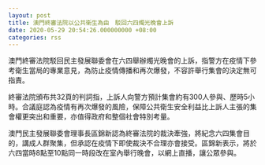 ```yaml
---
layout: post
title: 澳門終審法院以公共衛生為由　駁回六四燭光晚會上訴
date: 2020-05-29 20:54:26.000000000 +08:00
categories: rss
---
```


澳門終審法院駁回民主發展聯委會在六四舉辦燭光晚會的上訴，指警方在疫情下參考衛生當局的專業意見，為防止疫情傳播和再次爆發，不容許舉行集會的決定無可指責。

終審法院頒布共32頁的判詞指，上訴人向警方預計集會約有300人參與、歷時5小時。合議庭認為疫情有再次爆發的風險，保障公共衛生安全利益比上訴人主張的集會權更突出和重要，亦值得政府和整個社會特別考量。

澳門民主發展聯委會理事長區錦新認為終審法院的裁決牽強，將紀念六四集會目的，講成人群聚集，但承認在疫情下即使裁決不合理亦會接受。區錦新表示，將於六四當時8點至10點同一時段改在室內舉行晚會，以網上直播，讓公眾參與。
